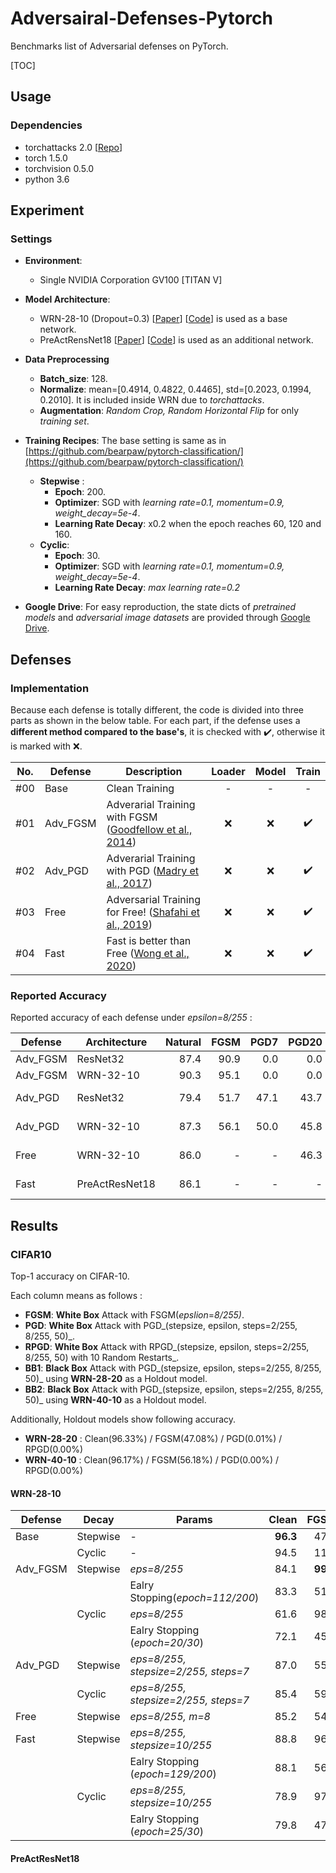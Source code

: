 # Adversairal-Defenses-Pytorch
Benchmarks list of Adversarial defenses on PyTorch.

[TOC]

## Usage

### Dependencies

- torchattacks 2.0 [[Repo](https://github.com/Harry24k/adversairal-attacks-pytorch)]
- torch 1.5.0
- torchvision 0.5.0
- python 3.6



## Experiment

### Settings
* **Environment**:
	
	* Single NVIDIA Corporation GV100 [TITAN V]
* **Model Architecture**:

  * WRN-28-10 (Dropout=0.3) [[Paper](https://arxiv.org/abs/1605.07146)] [[Code](https://github.com/bearpaw/pytorch-classification/blob/master/models/cifar/wrn.py)] is used as a base network.
  * PreActRensNet18 [[Paper](https://arxiv.org/abs/1603.05027)] [[Code](https://github.com/kuangliu/pytorch-cifar)] is used as an additional network.
* **Data Preprocessing**

	* **Batch_size**: 128.
	* **Normalize**: mean=[0.4914, 0.4822, 0.4465], std=[0.2023, 0.1994, 0.2010]. It is included inside WRN due to _torchattacks_.
	* **Augmentation**: _Random Crop, Random Horizontal Flip_ for only _training set_.
* **Training Recipes**: The base setting is same as in [https://github.com/bearpaw/pytorch-classification/](https://github.com/bearpaw/pytorch-classification/)
    * **Stepwise** :
        * **Epoch**: 200.
        * **Optimizer**: SGD with _learning rate=0.1, momentum=0.9, weight_decay=5e-4_.
        * **Learning Rate Decay**: x0.2 when the epoch reaches 60, 120 and 160.
    * **Cyclic**:
        * **Epoch**: 30.
        * **Optimizer**: SGD with _learning rate=0.1, momentum=0.9, weight_decay=5e-4_.
        * **Learning Rate Decay**: _max learning rate=0.2_
* **Google Drive**: For easy reproduction, the state dicts of _pretrained models_ and _adversarial image datasets_ are provided through [Google Drive](https://drive.google.com/drive/folders/1aGcq-mTz0jm6MLS2m3RS6aMwpjRdOrBp?usp=sharing).



## Defenses
### Implementation

Because each defense is totally different, the code is divided into three parts as shown in the below table. For each part, if the defense uses a **different method compared to the base's**, it is checked with :heavy_check_mark:, otherwise it is marked with :x:.

| No.  | Defense  | Description                                                  | Loader | Model |       Train        |
| :--: | -------- | ------------------------------------------------------------ | :----: | :---: | :----------------: |
| #00  | Base     | Clean Training                                               |   -    |   -   |         -          |
| #01  | Adv_FGSM | Adverarial Training with FGSM ([Goodfellow et al., 2014](https://arxiv.org/abs/1412.6572)) |  :x:   |  :x:  | :heavy_check_mark: |
| #02  | Adv_PGD  | Adverarial Training with PGD ([Madry et al., 2017](https://arxiv.org/abs/1706.06083)) |  :x:   |  :x:  | :heavy_check_mark: |
| #03  | Free     | Adversarial Training for Free! ([Shafahi et al., 2019](https://arxiv.org/abs/1904.12843)) |  :x:   |  :x:  | :heavy_check_mark: |
| #04  | Fast     | Fast is better than Free ([Wong et al., 2020](https://arxiv.org/abs/2001.03994)) |  :x:   |  :x:  | :heavy_check_mark: |



### Reported Accuracy

Reported accuracy of each defense under _epsilon=8/255_ :

| Defense  | Architecture   | Natural | FGSM | PGD7 | PGD20 | PGD50 | Remarks            |
| -------- | -------------- | ------: | ---: | ---: | ----: | ----: | ------------------ |
| Adv_FGSM | ResNet32       |    87.4 | 90.9 |  0.0 |   0.0 |     - |                    |
| Adv_FGSM | WRN-32-10      |    90.3 | 95.1 |  0.0 |   0.0 |     - |                    |
| Adv_PGD  | ResNet32       |    79.4 | 51.7 | 47.1 |  43.7 |     - | _7 steps training_ |
| Adv_PGD  | WRN-32-10      |    87.3 | 56.1 | 50.0 |  45.8 |     - | _7 steps training_ |
| Free     | WRN-32-10      |    86.0 |    - |    - |  46.3 |     - | _PGD restart=10_   |
| Fast     | PreActResNet18 |    86.1 |    - |    - |     - |  46.1 | _PGD restart=10_   |



## Results

### CIFAR10

Top-1 accuracy on CIFAR-10.

Each column means as follows :

* **FGSM**: **White Box** Attack with FSGM(_epslion_=_8/255)_.
* **PGD**: **White Box** Attack with PGD_(stepsize, epsilon, steps=2/255, 8/255, 50)_.
* **RPGD**: **White Box** Attack with RPGD_(stepsize, epsilon, steps=2/255, 8/255, 50) with 10 Random Restarts_.
* **BB1**: **Black Box** Attack with PGD_(stepsize, epsilon, steps=2/255, 8/255, 50)_ using **WRN-28-20** as a Holdout model.
* **BB2**: **Black Box** Attack with PGD_(stepsize, epsilon, steps=2/255, 8/255, 50)_ using **WRN-40-10** as a Holdout model.

Additionally, Holdout models show following accuracy.
* **WRN-28-20** : Clean(96.33%) / FGSM(47.08%) / PGD(0.01%) / RPGD(0.00%)
* **WRN-40-10** : Clean(96.17%) / FGSM(56.18%) / PGD(0.00%) / RPGD(0.00%)



#### WRN-28-10

| Defense  | Decay    | Params                               |    Clean |     FGSM |      PGD |     RPGD |      BB1 |      BB2 | Time(_h_) |
| -------- | -------- | ------------------------------------ | -------: | -------: | -------: | -------: | -------: | -------: | --------: |
| Base     | Stepwise | -                                    | **96.3** |     47.3 |      0.0 |      0.0 |      2.7 |      5.8 |     10.3h |
|          | Cyclic   | -                                    |     94.5 |     11.8 |      0.0 |      0.0 |      7.2 |      9.7 |      1.4h |
| Adv_FGSM | Stepwise | _eps=8/255_                          |     84.1 | **99.2** |      0.1 |      0.0 |     84.2 |     84.7 |     19.4h |
|          |          | Ealry Stopping(_epoch=112/200_)      |     83.3 |     51.8 |     41.7 |     41.3 |     82.2 |     82.2 |         - |
|          | Cyclic   | _eps=8/255_                          |     61.6 |     98.5 |      0.0 |      0.0 |     68.0 |     68.3 |      2.4h |
|          |          | Ealry Stopping (_epoch=20/30_)       |     72.1 |     45.0 |     39.5 |     39.1 |     70.2 |     70.3 |         - |
| Adv_PGD  | Stepwise | _eps=8/255, stepsize=2/255, steps=7_ |     87.0 |     55.5 |     42.2 |     41.1 |     86.0 |     86.2 |     67.5h |
|          | Cyclic   | _eps=8/255, stepsize=2/255, steps=7_ |     85.4 |     59.1 | **51.7** | **51.3** |     84.4 |     84.4 |     11.1h |
| Free     | Stepwise | _eps=8/255, m=8_                     |     85.2 |     54.6 |     45.0 |     44.7 |     84.3 |     84.2 |      9.3h |
| Fast     | Stepwise | _eps=8/255, stepsize=10/255_         |     88.8 |     96.2 |      3.0 |      1.9 | **88.6** | **88.6** |     18.0h |
|          |          | Ealry Stopping (_epoch=129/200_)     |     88.1 |     56.5 |     40.5 |     40.1 |     87.0 |     87.2 |         - |
|          | Cyclic   | _eps=8/255, stepsize=10/255_         |     78.9 |     97.2 |      0.0 |      0.0 |     78.6 |     78.8 |      2.4h |
|          |          | Ealry Stopping (_epoch=25/30_)       |     79.8 |     47.8 |     39.2 |     38.9 |     78.2 |     78.3 |         - |



#### PreActResNet18

